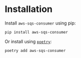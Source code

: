 # Installation

Install `aws-sqs-consumer` using pip:

```
pip install aws-sqs-consumer
```

Or install using [`poetry`](https://python-poetry.org/docs/):

```
poetry add aws-sqs-consumer
```